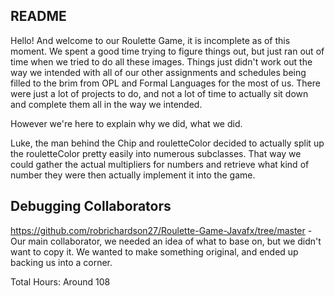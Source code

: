 ## README

Hello! And welcome to our Roulette Game, it is incomplete as of this moment. We spent a good time trying to figure things out, but just ran out of time when we tried to do all these images. Things just didn't work out the way we intended with all of our other assignments and schedules being filled to the brim from OPL and Formal Languages for the most of us. There were just a lot of projects to do, and not a lot of time to actually sit down and complete them all in the way we intended.

However we're here to explain why we did, what we did. 

Luke, the man behind the Chip and rouletteColor decided to actually split up the rouletteColor pretty easily into numerous subclasses. That way we could gather the actual multipliers for numbers and retrieve what kind of number they were then actually implement it into the game.

## Debugging Collaborators
https://github.com/robrichardson27/Roulette-Game-Javafx/tree/master - Our main collaborator, we needed an idea of what to base on, but we didn't want to copy it. We wanted to make something original, and ended up backing us into a corner.


Total Hours: Around 108